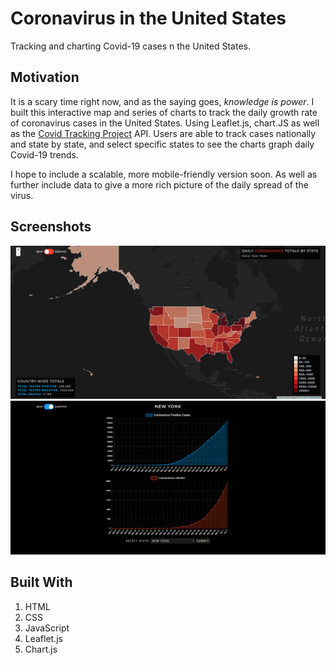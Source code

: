 # Coronavirus in the United States

Tracking and charting Covid-19 cases n the United States.

## Motivation

It is a scary time right now, and as the saying goes, *knowledge is power*. I built this interactive map and series of charts to track the daily growth rate of coronavirus cases in the United States. Using Leaflet.js, chart.JS as well as the [Covid Tracking Project](https://covidtracking.com/api) API. Users are able to track cases nationally and state by state, and select specific states to see the charts graph daily Covid-19 trends. 

I hope to include a scalable, more mobile-friendly version soon. As well as further include data to give a more rich picture of the daily spread of the virus. 

## Screenshots

![US Heat Map](/images/US_Map.png "Full Map of Cases in the US")
![Graphs of New York](/images/Graph.png "Graph of New York State Cases and Deaths")

## Built With

1. HTML
2. CSS
3. JavaScript
4. Leaflet.js
5. Chart.js